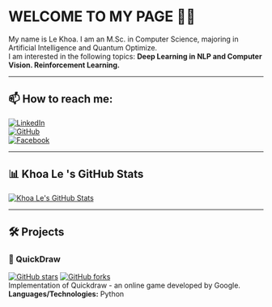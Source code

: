 # WELCOME TO MY PAGE 👋👋

My name is Le Khoa. I am an M.Sc. in Computer Science, majoring in Artificial Intelligence and Quantum Optimize.  
I am interested in the following topics: **Deep Learning in NLP and Computer Vision. Reinforcement Learning.**

---

## 📫 How to reach me:
[![LinkedIn](https://img.shields.io/badge/LinkedIn-%230077B5.svg?style=for-the-badge&logo=linkedin&logoColor=white)](https://www.linkedin.com/in/lê-khoa-8062241a8/)  
[![GitHub](https://img.shields.io/badge/GitHub-%2312100E.svg?style=for-the-badge&logo=github&logoColor=white)](https://github.com/khoaltd)  
[![Facebook](https://img.shields.io/badge/Facebook-%230077B5.svg?style=for-the-badge&logo=facebook&logoColor=white)]( https://www.facebook.com/leekhoa287/)

---

## 📊 Khoa Le 's GitHub Stats
[![Khoa Le's GitHub Stats](https://github-readme-stats.vercel.app/api?username=khoaltd&show_icons=true&theme=radical)](https://github.com/khoaltd)

---

## 🛠 Projects
### 🎨 QuickDraw
[![GitHub stars](https://img.shields.io/github/stars/khoaltd/quickdraw?style=social)](https://github.com/khoaltd/quickdraw)
[![GitHub forks](https://img.shields.io/github/forks/khoaltd/quickdraw?style=social)](https://github.com/khoaltd/quickdraw)  
Implementation of Quickdraw - an online game developed by Google.  
**Languages/Technologies:** Python  
